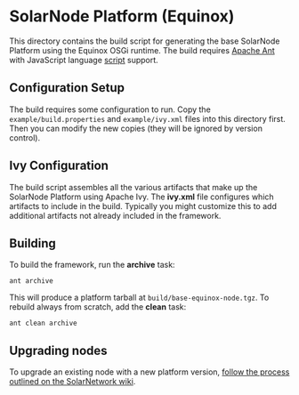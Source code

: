 # SolarNode Platform (Equinox)

This directory contains the build script for generating the base SolarNode
Platform using the Equinox OSGi runtime. The build requires [Apache Ant][ant]
with JavaScript language [script][ant-script] support.

## Configuration Setup

The build requires some configuration to run. Copy the `example/build.properties`
and `example/ivy.xml` files into this directory first. Then you can modify the new
copies (they will be ignored by version control).

## Ivy Configuration

The build script assembles all the various artifacts that make up the SolarNode
Platform using Apache Ivy. The **ivy.xml** file configures which artifacts to
include in the build. Typically you might customize this to add additional 
artifacts not already included in the framework.

## Building

To build the framework, run the **archive** task:

	ant archive
	
This will produce a platform tarball at `build/base-equinox-node.tgz`. To
rebuild always from scratch, add the **clean** task:

	ant clean archive

## Upgrading nodes

To upgrade an existing node with a new platform version, [follow the process
outlined on the SolarNetwork wiki][upgrade].

 
  [ant]: https://ant.apache.org/
  [ant-script]: https://ant.apache.org/manual/Tasks/script.html
  [upgrade]: https://github.com/SolarNetwork/solarnetwork/wiki/SolarNode-Manual-Platform-Update
 